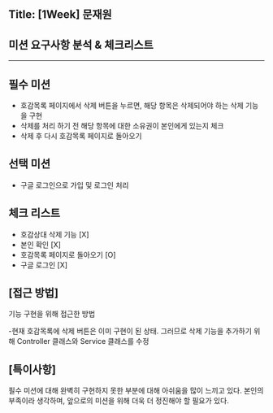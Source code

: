 ## Title: [1Week] 문재원

## 미션 요구사항 분석 & 체크리스트

---
필수 미션
-
- 호감목록 페이지에서 삭제 버튼을 누르면, 해당 항목은 삭제되어야 하는 삭제 기능을 구현
- 삭제를 처리 하기 전 해당 항목에 대한 소유권이 본인에게 있는지 체크
- 삭제 후 다시 호감목록 페이지로 돌아오기

선택 미션
- 
- 구글 로그인으로 가입 및 로그인 처리

체크 리스트
-
- 호감상대 삭제 기능 [X]
- 본인 확인 [X]
-  호감목록 페이지로 돌아오기 [O]
- 구글 로그인 [X]

**[접근 방법]**
-
기능 구현을 위해 접근한 방법

-현재 호감목록에 삭제 버튼은 이미 구현이 된 상태.
그러므로 삭제 기능을 추가하기 위해 Controller 클래스와 Service 클래스를 수정

**[특이사항]**
-
필수 미션에 대해 완벽히 구현하지 못한 부분에 대해
아쉬움을 많이 느끼고 있다. 본인의 부족이라 생각하며,
앞으로의 미션을 위해 더욱 더 정진해야 할 필요가 있다.
